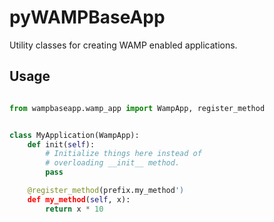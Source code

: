 # pyWAMPBaseApp

Utility classes for creating WAMP enabled applications.

## Usage

```python

from wampbaseapp.wamp_app import WampApp, register_method


class MyApplication(WampApp):
    def init(self):
        # Initialize things here instead of
        # overloading __init__ method.
        pass

    @register_method(prefix.my_method')
    def my_method(self, x):
        return x * 10

```

